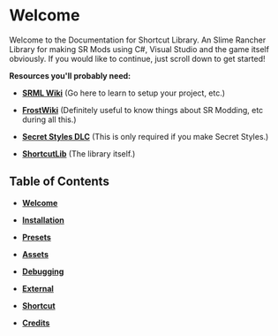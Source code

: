 # Welcome

Welcome to the Documentation for Shortcut Library. An Slime Rancher Library for making SR Mods using C#, Visual Studio and the game itself obviously. If you would like to continue, just scroll down to get started!

**Resources you'll probably need:**

- **[SRML Wiki](https://github.com/veesusmikelheir/SRML/wiki)** (Go here to learn to setup your project, etc.)

- **[FrostWiki](https://frostdracony.github.io/)** (Definitely useful to know things about SR Modding, etc during all this.)

- **[Secret Styles DLC](https://store.steampowered.com/app/1079180/Slime_Rancher_Secret_Style_Pack/)** (This is only required if you make Secret Styles.)

- **[ShortcutLib](https://www.nexusmods.com/slimerancher/mods/395)** (The library itself.)

## Table of Contents

- **[Welcome](https://itzblueberries.github.io/ShortcutLibraryWiki/)**

- **[Installation](https://itzblueberries.github.io/ShortcutLibraryWiki/Installation/)**

- **[Presets](https://itzblueberries.github.io/ShortcutLibraryWiki/Presets%20%5BNamespace%5D/Cells/)**

- **[Assets](https://itzblueberries.github.io/ShortcutLibraryWiki/Assets%20%5BClass%5D/Assets/)**

- **[Debugging](https://itzblueberries.github.io/ShortcutLibraryWiki/Debugging%20%5BClass%5D/Logs/)**

- **[External](https://itzblueberries.github.io/ShortcutLibraryWiki/External%20%5BClass%5D/External/)**

- **[Shortcut]()**

- **[Credits]()**